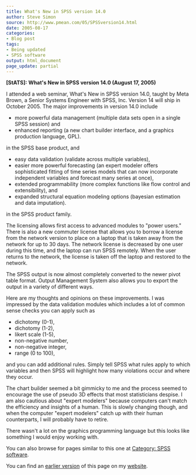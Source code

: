 ```yaml
---
title: What's New in SPSS version 14.0
author: Steve Simon
source: http://www.pmean.com/05/SPSSversion14.html
date: 2005-08-17
categories:
- Blog post
tags:
- Being updated
- SPSS software
output: html_document
page_update: partial
---
```

**[StATS]:** **What's New in SPSS version 14.0
(August 17, 2005)**

I attended a web seminar, What's New in SPSS version 14.0, taught by
Meta Brown, a Senior Systems Engineer with SPSS, Inc. Version 14 will
ship in October 2005. The major improvements in version 14.0 include

- more powerful data management (multiple data sets open in a single
SPSS session) and
- enhanced reporting (a new chart builder interface, and a graphics
production language, GPL).

in the SPSS base product, and

- easy data validation (validate across multiple variables),
- easier more powerful forecasting (an expert modeler offers
sophisticated fitting of time series models that can now incorporate
independent variables and forecast many series at once),
- extended programmability (more complex functions like flow control
and extensibility), and
- expanded structural equation modeling options (bayesian estimation
and data imputation).

in the SPSS product family.

The licensing allows first access to advanced modules to "power
users." There is also a new commuter license that allows you to borrow
a license from the network version to place on a laptop that is taken
away from the network for up to 30 days. The network license is
decreased by one user during this time, and the laptop can run SPSS
remotely. When the user returns to the network, the license is taken off
the laptop and restored to the network.

The SPSS output is now almost completely converted to the newer pivot
table format. Output Management System also allows you to export the
output in a variety of different ways.

Here are my thoughts and opinions on these improvements. I was impressed
by the data validation modules which includes a lot of common sense
checks you can apply such as

- dichotomy (0-1),
- dichotomy (1-2),
- likert scale (1-5),
- non-negative number,
- non-negative integer,
- range (0 to 100),

and you can add additional rules. Simply tell SPSS what rules apply to
which variables and then SPSS will highlight how many violations occur
and where they occur.

The chart builder seemed a bit gimmicky to me and the process seemed to
encourage the use of pseudo 3D effects that most statisticians despise.
I am also cautious about "expert modelers" because computers can't
match the efficiency and insights of a human. This is slowly changing
though, and when the computer "expert modelers" catch up with their
human counterparts, I will probably have to retire.

There wasn't a lot on the graphics programming language but this looks
like something I would enjoy working with.

You can also browse
for pages similar to this one at [Category: SPSS
software](../category/SpssSoftware.html).

You can find an [earlier version][sim1] of this page on my [website][sim2].

[sim1]: http://www.pmean.com/05/SPSSVersion14.html
[sim2]: http://www.pmean.com

